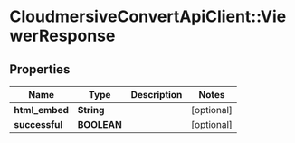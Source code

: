 # CloudmersiveConvertApiClient::ViewerResponse

## Properties
Name | Type | Description | Notes
------------ | ------------- | ------------- | -------------
**html_embed** | **String** |  | [optional] 
**successful** | **BOOLEAN** |  | [optional] 


